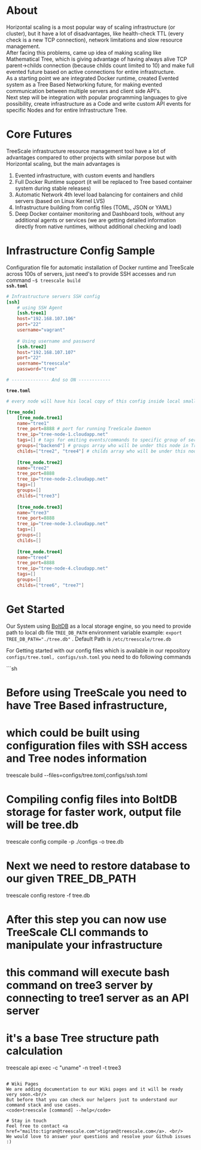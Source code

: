 # About
Horizontal scaling is a most popular way of scaling infrastructure (or cluster), but it have a lot of disadvantages, like health-check
TTL (every check is a new TCP connection), network limitations and slow resource management. <br/>
After facing this problems, came up idea of making scaling like Mathematical Tree, which is giving advantage of having always alive 
TCP parent->childs connection (because childs count limited to 10) and make full evented future based on active connections for 
entire infrastructure.<br/>
As a starting point we are integrated Docker runtime, created Evented system as a Tree Based Networking future, for making evented 
communication between multiple servers and client side API's. <br/>
Next step will be integration with popular programming languages to give possibility, create infrastructure as a Code and write custom 
API events for specific Nodes and for entire Infrastructure Tree. 


# Core Futures
TreeScale infrastructure resource management tool have a lot of advantages compared to other projects with similar porpose but 
with Horizontal scaling, but the main advantages is
<ol>
<li>Evented infrastructure, with custom events and handlers</li>
<li>Full Docker Runtime support (it will be replaced to Tree based container system during stable releases)</li>
<li>Automatic Network 4th level load balancing for containers and child servers (based on Linux Kernel LVS)</li>
<li>Infrastructure building from config files (TOML, JSON or YAML)</li>
<li>Deep Docker container monitoring and Dashboard tools, without any additional agents or services (we are getting detailed information directly from native runtimes, without additional checking and load)</li>
</ol>

# Infrastructure Config Sample
Configuration file for automatic installation of Docker runtime and TreeScale across 100s of servers, just need's to provide 
SSH accesses and run command <code>~$ treescale build</code><br/>
<b><code>ssh.toml</code></b>
```toml
# Infrastructure servers SSH config
[ssh]
    # using SSH Agent 
    [ssh.tree1]
    host="192.168.107.106"
    port="22"
    username="vagrant"
    
    # Using username and password
    [ssh.tree2]
    host="192.168.107.107"
    port="22"
    username="treescale"
    password="tree"

# -------------- And so ON ------------

```
<b><code>tree.toml</code></b>
```toml
# every node will have his local copy of this config inside local small database file for getting all information about Tree

[tree_node]
    [tree_node.tree1]
    name="tree1"
    tree_port=8888 # port for running TreeScale Daemon
    tree_ip="tree-node-1.cloudapp.net"
    tags=[] # tags for emiting events/commands to specific group of servers
    groups=["backend"] # groups array who will be under this node in Tree structure
    childs=["tree2", "tree4"] # childs array who will be under this node in Tree structure
    
    [tree_node.tree2]
    name="tree2"
    tree_port=8888
    tree_ip="tree-node-2.cloudapp.net"
    tags=[]
    groups=[]
    childs=["tree3"]
    
    [tree_node.tree3]
    name="tree3"
    tree_port=8888
    tree_ip="tree-node-3.cloudapp.net"
    tags=[]
    groups=[]
    childs=[]
    
    [tree_node.tree4]
    name="tree4"
    tree_port=8888
    tree_ip="tree-node-4.cloudapp.net"
    tags=[]
    groups=[]
    childs=["tree6", "tree7"]

```

# Get Started
Our System using <a href="https://github.com/boltdb/bolt">BoltDB</a> as a local storage engine, so you need to provide path to local db file <code>TREE_DB_PATH</code>
environment variable example: <code>export TREE_DB_PATH="./tree.db"</code> . Default Path is <code>/etc/treescale/tree.db</code><br/>
<p>
For Getting started with our config files which is available in our repository <code>configs/tree.toml, configs/ssh.toml</code> you need to do following commands
</p>
```sh

# Before using TreeScale you need to have Tree Based infrastructure, 
# which could be built using configuration files with SSH access and Tree nodes information
treescale build  --files=configs/tree.toml,configs/ssh.toml

# Compiling config files into BoltDB storage for faster work, output file will be tree.db
treescale config compile -p ./configs -o tree.db

# Next we need to restore database to our given TREE_DB_PATH
treescale config restore -f tree.db

# After this step you can now use TreeScale CLI commands to manipulate your infrastructure
 
# this command will execute bash command on tree3 server by connecting to tree1 server as an API server
# it's a base Tree structure path calculation
treescale api exec -c "uname" -n tree1 -t tree3

```

# Wiki Pages
We are adding documentation to our Wiki pages and it will be ready very soon.<br/>
But before that you can check our helpers just to understand our command stack and use cases.
<code>treescale [command] --help</code>

# Stay in touch
Feel free to contact <a href="mailto:tigran@treescale.com">tigran@treescale.com</a>. <br/>
We would love to answer your questions and resolve your Github issues :)